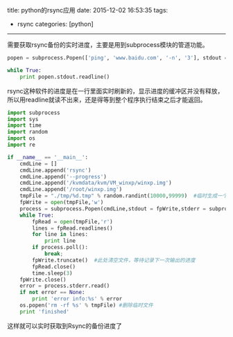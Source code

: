 title: python的rsync应用
date: 2015-12-02 16:53:35
tags:
 - rsync
categories: [python]

---
需要获取rsync备份的实时进度，主要是用到subprocess模块的管道功能。
```python
popen = subprocess.Popen(['ping', 'www.baidu.com', '-n', '3'], stdout = subprocess.PIPE)

while True:
    print popen.stdout.readline()
```
rsync这种软件的进度是在一行里面实时刷新的，显示进度的缓冲区并没有释放，所以用readline就读不出来，还是得等到整个程序执行结束之后才能返回。

<!--more -->

```python
import subprocess
import sys
import time
import random
import os
import re

if __name__ == '__main__':
    cmdLine = []
    cmdLine.append('rsync')
    cmdLine.append('--progress')
    cmdLine.append('/kvmdata/kvm/VM_winxp/winxp.img')
    cmdLine.append('/root/winxp.img')
    tmpFile = "./tmp/%d.tmp" % random.randint(10000,99999)  #临时生成一个文件
    fpWrite = open(tmpFile,'w')
    process = subprocess.Popen(cmdLine,stdout = fpWrite,stderr = subprocess.PIPE);
    while True:
        fpRead = open(tmpFile,'r')  
        lines = fpRead.readlines()
        for line in lines:
            print line
        if process.poll():
            break;
        fpWrite.truncate()  #此处清空文件，等待记录下一次输出的进度
        fpRead.close()
        time.sleep(3)
    fpWrite.close()
    error = process.stderr.read()
    if not error == None:
        print 'error info:%s' % error
    os.popen('rm -rf %s' % tmpFile) #删除临时文件
    print 'finished'
```
这样就可以实时获取到Rsync的备份进度了

